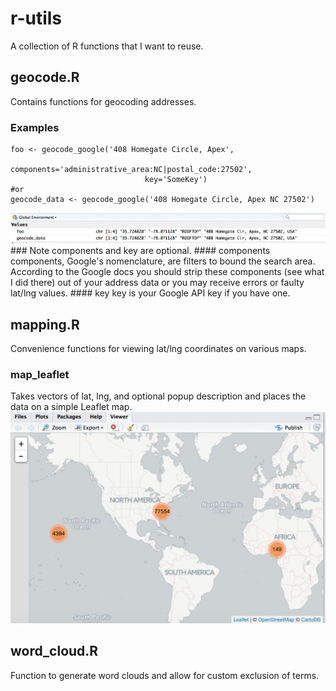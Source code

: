 # r-utils
A collection of R functions that I want to reuse.

## geocode.R
Contains functions for geocoding addresses.
### Examples
``` {r}
foo <- geocode_google('408 Homegate Circle, Apex', 
                              components='administrative_area:NC|postal_code:27502', 
                              key='SomeKey')
#or
geocode_data <- geocode_google('408 Homegate Circle, Apex NC 27502') 
```
<img src="images/Screen%20Shot%202016-08-20%20at%2012.44.53%20PM.png"/>
### Note
components and key are optional.
#### components
components, Google's nomenclature, are filters to bound the search area.  According to the Google docs you should strip these
components (see what I did there) out of your address data or you may receive errors or faulty lat/lng values.
#### key
key is your Google API key if you have one.


## mapping.R
Convenience functions for viewing lat/lng coordinates on various maps.

### map_leaflet 
Takes vectors of lat, lng, and optional popup description and places the data on a simple Leaflet map.
<img src="images/Screen%20Shot%202016-08-22%20at%2012.14.10%20PM.png"/>

## word_cloud.R
Function to generate word clouds and allow for custom exclusion of terms. 
